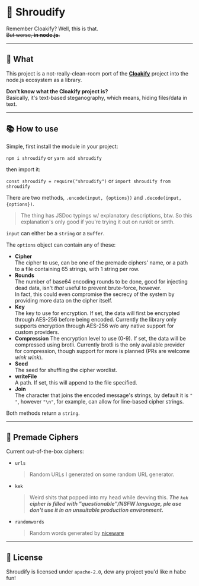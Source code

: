 # 🥷 **Shroudify**

Remember Cloakify? Well, this is that.  
~~But worse, **in node.js**.~~  

------

## 🤔 **What**

This project is a not-really-clean-room port of the [**Cloakify**](https://github.com/TryCatchHCF/Cloakify) project into the node.js ecosystem as a library.

**Don't know what the Cloakify project is?**  
Basically, it's text-based steganography, which means, hiding files/data in text.

------

## 📚 **How to use**

Simple, first install the module in your project:  

`npm i shroudify`  or  `yarn add shroudify`

then import it:

`const shroudify = require("shroudify")` or `import shroudify from shroudify`

There are two methods, `.encode(input, {options})` and `.decode(input, {options})`.

> The thing has JSDoc typings w/ explanatory descriptions, btw. So this explanation's only good if you're trying it out on runkit or smth.

`input` can either be a `string` or a `Buffer`.

The `options` object can contain any of these:

- **Cipher**  
  The cipher to use, can be one of the premade ciphers' name, or a path to a file containing 65 strings, with 1 string per row.
- **Rounds**  
  The number of base64 encoding rounds to be done, good for injecting dead data, isn't _that_ useful to prevent brute-force, however.  
  In fact, this could even compromise the secrecy of the system by providing more data on the cipher itself.
- **Key**  
  The key to use for encryption. If set, the data will first be encrypted through AES-256 before being encoded. Currently the library only supports encryption through AES-256 w/o any native support for custom providers.
- **Compression**
  The encryption level to use (0-9). If set, the data will be compressed using brotli. Currently brotli is the only available provider for compression, though support for more is planned (PRs are welcome *wink wink*).
- **Seed**  
  The seed for shuffling the cipher wordlist.
- **writeFile**  
  A path. If set, this will append to the file specified.
- **Join**  
  The character that joins the encoded message's strings, by default it is `" "`, however `"\n"`, for example, can allow for line-based cipher strings.

Both methods return a `string`.

------

## 🔢 **Premade Ciphers**

Current out-of-the-box ciphers:

- `urls`
  > Random URLs I generated on some random URL generator.
- `kek`
  > Weird shits that popped into my head while devving this.
  **_The `kek` cipher is filled with "questionable"/NSFW language, ple
ase don't use it in an unsuitable production environment._**
- `randomwords`
  > Random words generated by [niceware](https://www.npmjs.com/package/niceware)

------

## 📜 **License**

Shroudify is licensed under `apache-2.0`, dew any project you'd like n habe fun!

